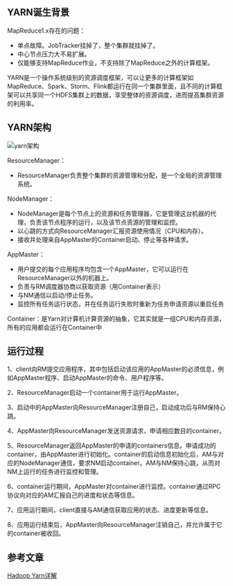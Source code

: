 ## YARN诞生背景
MapReduce1.x存在的问题：
- 单点故障。JobTracker挂掉了，整个集群就挂掉了。
- 中心节点压力大不易扩展。
- 仅能够支持MapReduce作业，不支持除了MapReduce之外的计算框架。

YARN是一个操作系统级别的资源调度框架，可以让更多的计算框架如MapReduce、Spark、Storm、Flink都运行在同一个集群里面，且不同的计算框架可以共享同一个HDFS集群上的数据，享受整体的资源调度，进而提高集群资源的利用率。

## YARN架构
![yarn架构](http://oyrpkn4bk.bkt.clouddn.com/yarn%E6%9E%B6%E6%9E%84.png)

ResourceManager：
- ResourceManager负责整个集群的资源管理和分配，是一个全局的资源管理系统。

NodeManager：
- NodeManager是每个节点上的资源和任务管理器，它是管理这台机器的代理，负责该节点程序的运行，以及该节点资源的管理和监控。
- 以心跳的方式向ResourceManager汇报资源使用情况（CPU和内存）。
- 接收并处理来自AppMaster的Container启动、停止等各种请求。

AppMaster：
- 用户提交的每个应用程序均包含一个AppMaster，它可以运行在ResourceManager以外的机器上。
- 负责与RM调度器协商以获取资源（用Container表示）
- 与NM通信以启动/停止任务。
- 监控所有任务运行状态，并在任务运行失败时重新为任务申请资源以重启任务

Container：是Yarn对计算机计算资源的抽象，它其实就是一组CPU和内存资源，所有的应用都会运行在Container中



## 运行过程
1、client向RM提交应用程序，其中包括启动该应用的AppMaster的必须信息，例如AppMaster程序、启动AppMaster的命令、用户程序等。

2、ResourceManager启动一个container用于运行AppMaster。

3、启动中的AppMaster向ResourceManager注册自己，启动成功后与RM保持心跳。

4、AppMaster向ResourceManager发送资源请求，申请相应数目的container。

5、ResourceManager返回AppMaster的申请的containers信息。申请成功的container，由AppMaster进行初始化。container的启动信息初始化后，AM与对应的NodeManager通信，要求NM启动container。AM与NM保持心跳，从而对NM上运行的任务进行监控和管理。

6、container运行期间，AppMaster对container进行监控。container通过RPC协议向对应的AM汇报自己的进度和状态等信息。

7、应用运行期间，client直接与AM通信获取应用的状态、进度更新等信息。

8、应用运行结束后，AppMaster向ResourceManager注销自己，并允许属于它的container被收回。

## 参考文章
[Hadoop Yarn详解](https://yq.aliyun.com/articles/5896)
